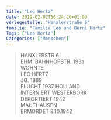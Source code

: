 ```yaml
---
title: "Leo Hertz"
date: 2019-02-02T16:24:20+01:00
verlegestelle: "Hanxlerstraße 6"
familie: "Familie Leo und Berni Hertz"
Tags: ["Leo Hertz"]
Categories: ["Menschen"]
---
```


> HANXLERSTR.6 <br />
> EHM. BAHNHOFSTR. 193a <br />
> WOHNTE <br />
> LEO HERTZ <br />
> JG. 1889 <br />
> FLUCHT 1937 HOLLAND <br />
> INTERNIERT WESTERBORK <br />
> DEPORTIERT 1942 <br />
> MAUTHAUSEN <br />
> ERMORDET 8.10.1942 <br />